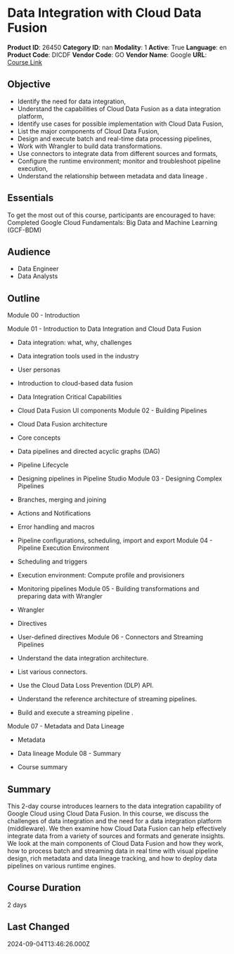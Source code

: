 # Data Integration with Cloud Data Fusion

**Product ID**: 26450
**Category ID**: nan
**Modality**: 1
**Active**: True
**Language**: en
**Product Code**: DICDF
**Vendor Code**: GO
**Vendor Name**: Google
**URL**: [Course Link](https://www.fastlaneus.com/course/google-dicdf)

## Objective
- Identify the need for data integration,
- Understand the capabilities of Cloud Data Fusion as a data integration platform,
- Identify use cases for possible implementation with Cloud Data Fusion,
- List the major components of Cloud Data Fusion,
- Design and execute batch and real-time data processing pipelines,
- Work with Wrangler to build data transformations.
- Use connectors to integrate data from different sources and formats,
- Configure the runtime environment; monitor and troubleshoot pipeline execution,
- Understand the relationship between metadata and data lineage
.

## Essentials
To get the most out of this course, participants are encouraged to have:
Completed Google Cloud Fundamentals: Big Data and Machine Learning (GCF-BDM)

## Audience
- Data Engineer
- Data Analysts

## Outline
Module 00 - Introduction

Module 01 - Introduction to Data Integration and Cloud Data Fusion


- Data integration: what, why, challenges
- Data integration tools used in the industry
- User personas
- Introduction to cloud-based data fusion
- Data Integration Critical Capabilities
- Cloud Data Fusion UI components
Module 02 - Building Pipelines


- Cloud Data Fusion architecture
- Core concepts
- Data pipelines and directed acyclic graphs (DAG)
- Pipeline Lifecycle
- Designing pipelines in Pipeline Studio
Module 03 - Designing Complex Pipelines


- Branches, merging and joining
- Actions and Notifications
- Error handling and macros
- Pipeline configurations, scheduling, import and export
Module 04 - Pipeline Execution Environment


- Scheduling and triggers
- Execution environment: Compute profile and provisioners
- Monitoring pipelines
Module 05 - Building transformations and preparing data with Wrangler


- Wrangler
- Directives
- User-defined directives
Module 06 - Connectors and Streaming Pipelines


- Understand the data integration architecture.
- List various connectors.
- Use the Cloud Data Loss Prevention (DLP) API.
- Understand the reference architecture of streaming pipelines.
- Build and execute a streaming pipeline
.

Module 07 - Metadata and Data Lineage


- Metadata
- Data lineage
Module 08 - Summary


- Course summary

## Summary
This 2-day course introduces learners to the data integration capability of Google Cloud using Cloud Data Fusion. In this course, we discuss the challenges of data integration and the need for a data integration platform (middleware). We then examine how
Cloud Data Fusion can help effectively integrate data from a variety of sources and formats and generate insights. We look at the main components of Cloud Data Fusion and how they work, how to process batch and streaming data in real time with visual pipeline design, rich metadata and data lineage tracking, and how to deploy data pipelines on various runtime engines.

## Course Duration
2 days

## Last Changed
2024-09-04T13:46:26.000Z
